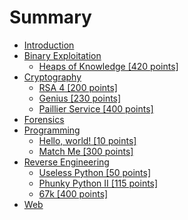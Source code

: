 # Summary

* [Introduction](README.md)
* [Binary Exploitation](/binary-exploitation.md)
  * [Heaps of Knowledge \[420 points\]](/binary-exploitation/heaps-of-knowledge-420-points.md)
* [Cryptography](cryptography.md)
  * [RSA 4 \[200 points\]](/cryptography/rsa-4-200-points.md)
  * [Genius \[230 points\]](/cryptography/genius-230-points.md)
  * [Paillier Service \[400 points\]](/cryptography/paillier-service-400-points.md)
* [Forensics](forensics.md)
* [Programming](programming.md)
  * [Hello, world! \[10 points\]](programming/hello-world-10-points.md)
  * [Match Me \[300 points\]](/programming/match-me-300-points.md)
* [Reverse Engineering](reverse-engineering.md)
  * [Useless Python \[50 points\]](/reverse-engineering/useless-python-50-points.md)
  * [Phunky Python II \[115 points\]](/reverse-engineering/phunky-python-ii-115-points.md)
  * [67k \[400 points\]](reverse-engineering/67k-400-points.md)
* [Web](web.md)



